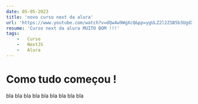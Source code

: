```yaml
---
date: 05-05-2023
title: 'novo curso next da alura'
url: 'https://www.youtube.com/watch?v=dQw4w9WgXcQ&pp=ygULZ2l2ZSB5b3UgdXA%3D'
resume: 'Curso next da alura MUITO BOM !!!'
tags:
    -   Curso
    -   NextJS
    -   Alura
---
```


# Como tudo começou !

bla bla bla bla bla bla bla bla bla